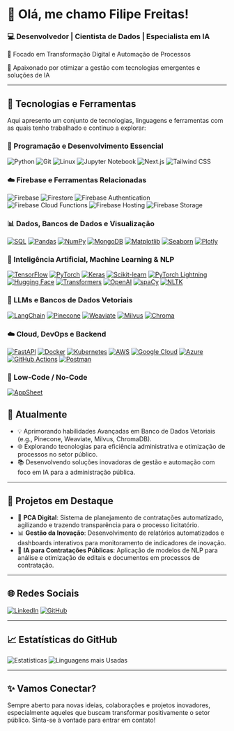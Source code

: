 # 👋 Olá, me chamo Filipe Freitas!

### 💻 Desenvolvedor | Cientista de Dados | Especialista em IA

🚀 Focado em Transformação Digital e Automação de Processos

🌟 Apaixonado por otimizar a gestão com tecnologias emergentes e soluções de IA

---

## 🚀 Tecnologias e Ferramentas

Aqui apresento um conjunto de tecnologias, linguagens e ferramentas com as quais tenho trabalhado e continuo a explorar:

### 🐍 Programação e Desenvolvimento Essencial

![Python](https://img.shields.io/badge/Python-3776AB?style=for-the-badge\&logo=python\&logoColor=white)
![Git](https://img.shields.io/badge/Git-F05032?style=for-the-badge\&logo=git\&logoColor=white)
![Linux](https://img.shields.io/badge/Linux-FCC624?style=for-the-badge\&logo=linux\&logoColor=black)
![Jupyter Notebook](https://img.shields.io/badge/Jupyter-F37626?style=for-the-badge\&logo=jupyter\&logoColor=white)
![Next.js](https://img.shields.io/badge/Next.js-000000?style=for-the-badge\&logo=next.js\&logoColor=white)
![Tailwind CSS](https://img.shields.io/badge/Tailwind_CSS-38B2AC?style=for-the-badge\&logo=tailwind-css\&logoColor=white)

### ☁️ Firebase e Ferramentas Relacionadas

![Firebase](https://img.shields.io/badge/Firebase-FFCA28?style=for-the-badge\&logo=firebase\&logoColor=black)
![Firestore](https://img.shields.io/badge/Firestore-FF6F00?style=for-the-badge\&logo=firebase\&logoColor=white)
![Firebase Authentication](https://img.shields.io/badge/Firebase_Auth-FFCA28?style=for-the-badge\&logo=firebase\&logoColor=black)
![Firebase Cloud Functions](https://img.shields.io/badge/Cloud_Functions-4285F4?style=for-the-badge\&logo=google-cloud\&logoColor=white)
![Firebase Hosting](https://img.shields.io/badge/Firebase_Hosting-FFCA28?style=for-the-badge\&logo=firebase\&logoColor=black)
![Firebase Storage](https://img.shields.io/badge/Storage-4285F4?style=for-the-badge\&logo=google-cloud\&logoColor=white)

### 📊 Dados, Bancos de Dados e Visualização

<a href="https://www.postgresql.org/" target="_blank"><img src="https://img.shields.io/badge/SQL-336791?style=for-the-badge&logo=postgresql&logoColor=white" alt="SQL"></a>
<a href="https://pandas.pydata.org/" target="_blank"><img src="https://img.shields.io/badge/Pandas-150458?style=for-the-badge&logo=pandas&logoColor=white" alt="Pandas"></a>
<a href="https://numpy.org/" target="_blank"><img src="https://img.shields.io/badge/NumPy-013243?style=for-the-badge&logo=numpy&logoColor=white" alt="NumPy"></a>
<a href="https://www.mongodb.com/" target="_blank"><img src="https://img.shields.io/badge/MongoDB-47A248?style=for-the-badge&logo=mongodb&logoColor=white" alt="MongoDB"></a>
<a href="https://matplotlib.org/" target="_blank"><img src="https://img.shields.io/badge/Matplotlib-11557C?style=for-the-badge&logo=matplotlib&logoColor=white" alt="Matplotlib"></a>
<a href="https://seaborn.pydata.org/" target="_blank"><img src="https://img.shields.io/badge/Seaborn-3776AB?style=for-the-badge&logo=seaborn&logoColor=white" alt="Seaborn"></a>
<a href="https://plotly.com/" target="_blank"><img src="https://img.shields.io/badge/Plotly-3F4F75?style=for-the-badge&logo=plotly&logoColor=white" alt="Plotly"></a>

### 🧠 Inteligência Artificial, Machine Learning & NLP

<a href="https://www.tensorflow.org/" target="_blank"><img src="https://img.shields.io/badge/TensorFlow-FF6F00?style=for-the-badge&logo=tensorflow&logoColor=white" alt="TensorFlow"></a>
<a href="https://pytorch.org/" target="_blank"><img src="https://img.shields.io/badge/PyTorch-EE4C2C?style=for-the-badge&logo=pytorch&logoColor=white" alt="PyTorch"></a>
<a href="https://keras.io/" target="_blank"><img src="https://img.shields.io/badge/Keras-D00000?style=for-the-badge&logo=keras&logoColor=white" alt="Keras"></a>
<a href="https://scikit-learn.org/" target="_blank"><img src="https://img.shields.io/badge/Scikit_Learn-F7931E?style=for-the-badge&logo=scikit-learn&logoColor=white" alt="Scikit-learn"></a>
<a href="https://www.pytorchlightning.ai/" target="_blank"><img src="https://img.shields.io/badge/PyTorch_Lightning-792EE5?style=for-the-badge&logo=pytorchlightning&logoColor=white" alt="PyTorch Lightning"></a>
<a href="https://huggingface.co/" target="_blank"><img src="https://img.shields.io/badge/Hugging%20Face-FCC624?style=for-the-badge&logo=huggingface&logoColor=black" alt="Hugging Face"></a>
<a href="https://huggingface.co/docs/transformers" target="_blank"><img src="https://img.shields.io/badge/Transformers-FF6F00?style=for-the-badge&logo=huggingface&logoColor=white" alt="Transformers"></a>
<a href="https://openai.com/" target="_blank"><img src="https://img.shields.io/badge/OpenAI-412991?style=for-the-badge&logo=openai&logoColor=white" alt="OpenAI"></a>
<a href="https://spacy.io/" target="_blank"><img src="https://img.shields.io/badge/spaCy-09A3D5?style=for-the-badge&logo=spacy&logoColor=white" alt="spaCy"></a>
<a href="https://www.nltk.org/" target="_blank"><img src="https://img.shields.io/badge/NLTK-3776AB?style=for-the-badge&logo=python&logoColor=white" alt="NLTK"></a>

### 💬 LLMs e Bancos de Dados Vetoriais

<a href="https://www.langchain.com/" target="_blank"><img src="https://img.shields.io/badge/LangChain-3498DB?style=for-the-badge&logo=langchain&logoColor=white" alt="LangChain"></a>
<a href="https://www.pinecone.io/" target="_blank"><img src="https://img.shields.io/badge/Pinecone-0077FF?style=for-the-badge&logo=pinecone&logoColor=white" alt="Pinecone"></a>
<a href="https://weaviate.io/" target="_blank"><img src="https://img.shields.io/badge/Weaviate-00A98F?style=for-the-badge&logo=weaviate&logoColor=white" alt="Weaviate"></a>
<a href="https://milvus.io/" target="_blank"><img src="https://img.shields.io/badge/Milvus-00B8FF?style=for-the-badge&logo=milvus&logoColor=white" alt="Milvus"></a>
<a href="https://www.trychroma.com/" target="_blank"><img src="https://img.shields.io/badge/Chroma-5F2EEA?style=for-the-badge&logo=chroma&logoColor=white" alt="Chroma"></a>

### ☁️ Cloud, DevOps e Backend

<a href="https://fastapi.tiangolo.com/" target="_blank"><img src="https://img.shields.io/badge/FastAPI-009688?style=for-the-badge&logo=fastapi&logoColor=white" alt="FastAPI"></a>
<a href="https://www.docker.com/" target="_blank"><img src="https://img.shields.io/badge/Docker-2496ED?style=for-the-badge&logo=docker&logoColor=white" alt="Docker"></a>
<a href="https://kubernetes.io/" target="_blank"><img src="https://img.shields.io/badge/Kubernetes-326CE5?style=for-the-badge&logo=kubernetes&logoColor=white" alt="Kubernetes"></a>
<a href="https://aws.amazon.com/" target="_blank"><img src="https://img.shields.io/badge/AWS-232F3E?style=for-the-badge&logo=amazon-aws&logoColor=white" alt="AWS"></a>
<a href="https://cloud.google.com/" target="_blank"><img src="https://img.shields.io/badge/Google_Cloud-4285F4?style=for-the-badge&logo=google-cloud&logoColor=white" alt="Google Cloud"></a>
<a href="https://azure.microsoft.com/" target="_blank"><img src="https://img.shields.io/badge/Azure-0078D4?style=for-the-badge&logo=microsoft-azure&logoColor=white" alt="Azure"></a>
<a href="https://github.com/features/actions" target="_blank"><img src="https://img.shields.io/badge/GitHub_Actions-2088FF?style=for-the-badge&logo=github-actions&logoColor=white" alt="GitHub Actions"></a>
<a href="https://www.postman.com/" target="_blank"><img src="https://img.shields.io/badge/Postman-FF6C37?style=for-the-badge&logo=postman&logoColor=white" alt="Postman"></a>

### 📱 Low-Code / No-Code

<a href="https://www.appsheet.com/" target="_blank"><img src="https://img.shields.io/badge/AppSheet-0F9D58?style=for-the-badge&logo=google&logoColor=white" alt="AppSheet"></a>



## 🌱 Atualmente

- 💡 Aprimorando habilidades Avançadas em Banco de Dados Vetoriais (e.g., Pinecone, Weaviate, Milvus, ChromaDB).
- 🌐 Explorando tecnologias para eficiência administrativa e otimização de processos no setor público.
- 📚 Desenvolvendo soluções inovadoras de gestão e automação com foco em IA para a administração pública.

---

## 💼 Projetos em Destaque

- 📝 **PCA Digital**: Sistema de planejamento de contratações automatizado, agilizando e trazendo transparência para o processo licitatório.
- 📊 **Gestão da Inovação**: Desenvolvimento de relatórios automatizados e dashboards interativos para monitoramento de indicadores de inovação.
- 🤖 **IA para Contratações Públicas**: Aplicação de modelos de NLP para análise e otimização de editais e documentos em processos de contratação.

---

## 🌐 Redes Sociais

[![LinkedIn](https://img.shields.io/badge/LinkedIn-0077B5?style=for-the-badge&logo=linkedin&logoColor=white)](https://www.linkedin.com/in/filipe-rodrigo-freitas-da-silva-859440176/)
[![GitHub](https://img.shields.io/badge/GitHub-181717?style=for-the-badge&logo=github&logoColor=white)](https://github.com/Luferath/)

---

## 📈 Estatísticas do GitHub

![Estatísticas](https://github-readme-stats.vercel.app/api?username=luferath&show_icons=true&theme=dark&hide_border=true&rank_icon=github)
![Linguagens mais Usadas](https://github-readme-stats.vercel.app/api/top-langs/?username=luferath&layout=compact&theme=dark&hide_border=true)

---

## ✨ Vamos Conectar?

Sempre aberto para novas ideias, colaborações e projetos inovadores, especialmente aqueles que buscam transformar positivamente o setor público. Sinta-se à vontade para entrar em contato!
